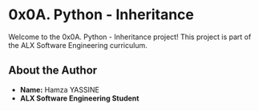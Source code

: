 # 0x0A. Python - Inheritance

Welcome to the 0x0A. Python - Inheritance project! This project is part of the ALX Software Engineering curriculum.

## About the Author
- **Name:** Hamza YASSINE
- **ALX Software Engineering Student** 